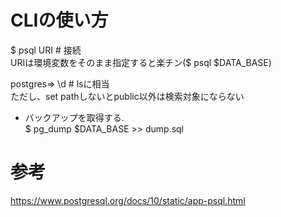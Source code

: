 # CLIの使い方
$ psql URI # 接続  
URIは環境変数をそのまま指定すると楽チン($ psql $DATA_BASE)  

postgres=> \d # lsに相当  
ただし、set pathしないとpublic以外は検索対象にならない  

* バックアップを取得する.   
$ pg_dump $DATA_BASE >> dump.sql  


# 参考
https://www.postgresql.org/docs/10/static/app-psql.html

